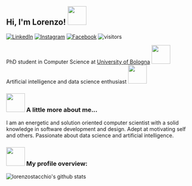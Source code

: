 <h2> Hi, I'm Lorenzo! <img src="https://media.giphy.com/media/wpoLqr5FT1sY0/source.gif" width="50"></h2>


<a href="https://www.linkedin.com/in/lorenzo-stacchio" target="_blank"><img src="https://img.shields.io/badge/-Linkedin-blue?style=flat-square&logo=Linkedin&logoColor=white&link=https://www.linkedin.com/in/lorenzo-stacchio/)" alt="LinkedIn"></a>
<a href="https://www.instagram.com/lorenzo.stacchio/" target="_blank"><img src="https://img.shields.io/badge/Instagram-%23E4405F.svg?&style=flat-square&logo=instagram&logoColor=white" alt="Instagram"></a>
<a href="https://www.facebook.com/lorenzo.stacchio" target="_blank"><img src="https://img.shields.io/badge/Facebook-%231877F2.svg?&style=flat-square&logo=facebook&logoColor=white" alt="Facebook"></a>
<a><img src="https://visitor-badge.laobi.icu/badge?page_id=lorenzo-stacchio.lorenzo-stacchio" alt="visitors"></a>
<p>

  PhD student in Computer Science at <a href="https://www.unibo.it/it">University of Bologna</a> <img src="https://media.giphy.com/media/LNrWZ1Cl70uDOWW5rH/giphy.gif" width="50"></br>
  Artificial intelligence and data science enthusiast  <img src="https://media.giphy.com/media/ckJF143W1gBS8Hk833/giphy.gif" width="50"> 

</p>

### <img src="https://media.giphy.com/media/LRIVkygJ5CID6IEMes/giphy.gif" width="50"> A little more about me...  
I am an energetic and solution oriented computer scientist with a solid knowledge in software development and design.
Adept at motivating self and others.
Passionate about data science and artificial intelligence.

### <img src="https://media.giphy.com/media/3orieJRHB5DJjrVmqk/giphy.gif" width="50"> My profile overview:
![lorenzostacchio's github stats](https://github-readme-stats.vercel.app/api?username=lorenzo-stacchio&show_icons=true)
<br />
<br />
